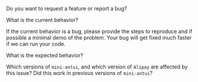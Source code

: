 Do you want to request a feature or report a bug?

What is the current behavior?

If the current behavior is a bug, please provide the steps to reproduce and if possible a minimal demo of the problem. Your bug will get fixed much faster if we can run your code.

What is the expected behavior?

Which versions of ``mini-antui``, and which version of ``Alipay`` are affected by this issue? Did this work in previous versions of ``mini-antui``?
